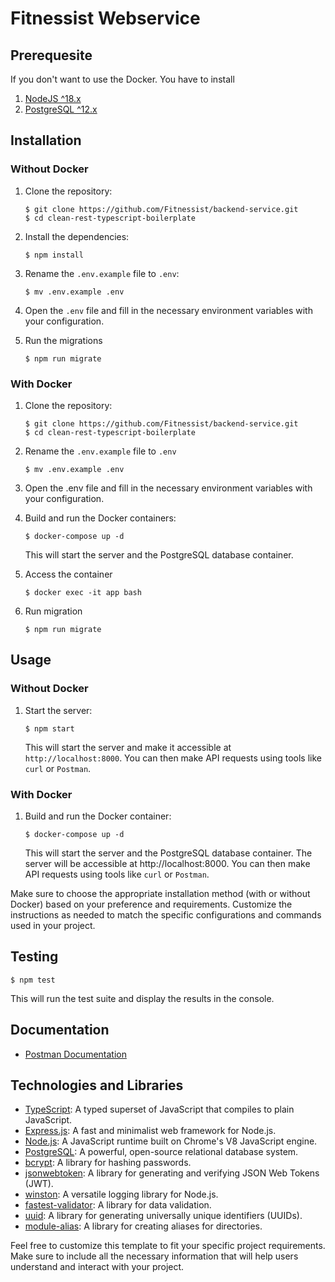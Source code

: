 # Fitnessist Webservice

## Prerequesite
If you don't want to use the Docker. You have to install
1. [NodeJS ^18.x](https://nodejs.org/en)
2. [PostgreSQL ^12.x](https://www.postgresql.org/)

## Installation

### Without Docker

1. Clone the repository:

   ```shell
   $ git clone https://github.com/Fitnessist/backend-service.git 
   $ cd clean-rest-typescript-boilerplate
   ```

2. Install the dependencies:

   ```shell
   $ npm install
   ```

3. Rename the `.env.example` file to `.env`:

   ```shell
   $ mv .env.example .env
   ```

4. Open the `.env` file and fill in the necessary environment variables with your configuration.

5. Run the migrations
   ```shell
   $ npm run migrate
   ```

### With Docker

1. Clone the repository:

    ```shell
   $ git clone https://github.com/Fitnessist/backend-service.git 
   $ cd clean-rest-typescript-boilerplate
   ```

2. Rename the `.env.example` file to `.env` 
   ```shell
   $ mv .env.example .env
   ```

3. Open the .env file and fill in the necessary environment variables with your configuration.

4. Build and run the Docker containers:

   ```shell
   $ docker-compose up -d
   ```

   This will start the server and the PostgreSQL database container.

5. Access the container
   ```shell
   $ docker exec -it app bash
   ```

6. Run migration
   ```shell
   $ npm run migrate
   ```

## Usage

### Without Docker

1. Start the server:

   ```shell
   $ npm start
   ```

   This will start the server and make it accessible at `http://localhost:8000`. You can then make API requests using tools like `curl` or `Postman`.

### With Docker

1. Build and run the Docker container:

   ```shell
   $ docker-compose up -d
   ```

   This will start the server and the PostgreSQL database container. The server will be accessible at http://localhost:8000. You can then make API requests using tools like `curl` or `Postman`.

Make sure to choose the appropriate installation method (with or without Docker) based on your preference and requirements. Customize the instructions as needed to match the specific configurations and commands used in your project.

## Testing

```shell
$ npm test
```

This will run the test suite and display the results in the console.

## Documentation
- [Postman Documentation](https://documenter.getpostman.com/view/16615700/2s93m7WM7a)

## Technologies and Libraries

- [TypeScript](https://www.typescriptlang.org/): A typed superset of JavaScript that compiles to plain JavaScript.
- [Express.js](https://expressjs.com/): A fast and minimalist web framework for Node.js.
- [Node.js](https://nodejs.org/): A JavaScript runtime built on Chrome's V8 JavaScript engine.
- [PostgreSQL](https://www.postgresql.org/): A powerful, open-source relational database system.
- [bcrypt](https://www.npmjs.com/package/bcrypt): A library for hashing passwords.
- [jsonwebtoken](https://www.npmjs.com/package/jsonwebtoken): A library for generating and verifying JSON Web Tokens (JWT).
- [winston](https://www.npmjs.com/package/winston): A versatile logging library for Node.js.
- [fastest-validator](https://www.npmjs.com/package/fastest-validator): A library for data validation.
- [uuid](https://www.npmjs.com/package/uuid): A library for generating universally unique identifiers (UUIDs).
- [module-alias](https://www.npmjs.com/package/module-alias): A library for creating aliases for directories.

Feel free to customize this template to fit your specific project requirements. Make sure to include all the necessary information that will help users understand and interact with your project.
